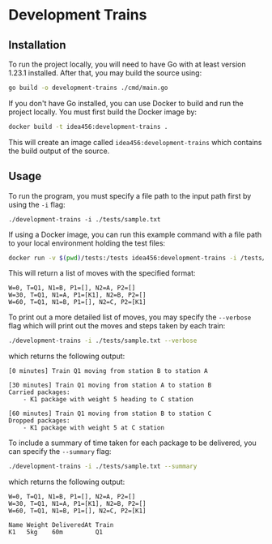 # Development Trains

## Installation

To run the project locally, you will need to have Go with at least version 1.23.1 installed. After that, you may build the source using:

```bash
go build -o development-trains ./cmd/main.go
```

If you don't have Go installed, you can use Docker to build and run the project locally. You must first build the Docker image by:

```bash
docker build -t idea456:development-trains .
```

This will create an image called `idea456:development-trains` which contains the build output of the source.

## Usage

To run the program, you must specify a file path to the input path first by using the `-i` flag:

```
./development-trains -i ./tests/sample.txt
```

If using a Docker image, you can run this example command with a file path to your local environment holding the test files:

```bash
docker run -v $(pwd)/tests:/tests idea456:development-trains -i /tests/sample.txt
```

This will return a list of moves with the specified format:

```
W=0, T=Q1, N1=B, P1=[], N2=A, P2=[]
W=30, T=Q1, N1=A, P1=[K1], N2=B, P2=[]
W=60, T=Q1, N1=B, P1=[], N2=C, P2=[K1]
```

To print out a more detailed list of moves, you may specify the `--verbose` flag which will print out the moves and steps taken by each train:

```bash
./development-trains -i ./tests/sample.txt --verbose
```

which returns the following output:

```
[0 minutes] Train Q1 moving from station B to station A

[30 minutes] Train Q1 moving from station A to station B
Carried packages:
	- K1 package with weight 5 heading to C station

[60 minutes] Train Q1 moving from station B to station C
Dropped packages:
	- K1 package with weight 5 at C station
```

To include a summary of time taken for each package to be delivered, you can specify the `--summary` flag:

```bash
./development-trains -i ./tests/sample.txt --summary
```

which returns the following output:

```
W=0, T=Q1, N1=B, P1=[], N2=A, P2=[]
W=30, T=Q1, N1=A, P1=[K1], N2=B, P2=[]
W=60, T=Q1, N1=B, P1=[], N2=C, P2=[K1]

Name Weight DeliveredAt Train
K1   5kg    60m         Q1
```
